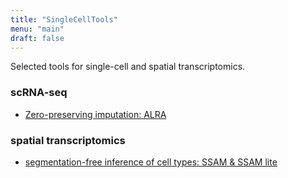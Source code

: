 ```yaml
---
title: "SingleCellTools"
menu: "main"
draft: false
---
```


Selected tools for single-cell and spatial transcriptomics.

### scRNA-seq
- [Zero-preserving imputation: ALRA](https://www.nature.com/articles/s41467-021-27729-z)

### spatial transcriptomics
- [segmentation-free inference of cell types: SSAM & SSAM lite](https://www.nature.com/articles/s41467-021-23807-4)
